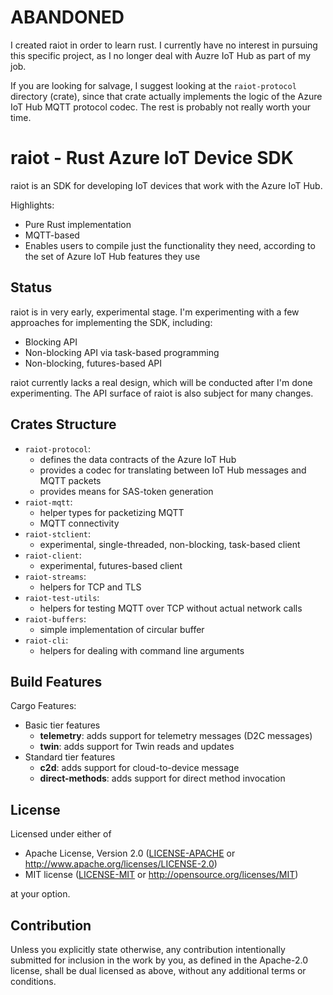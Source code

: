 # ABANDONED

I created raiot in order to learn rust.
I currently have no interest in pursuing this specific project, as I no longer deal with Auzre IoT Hub as part of my job.

If you are looking for salvage, I suggest looking at the `raiot-protocol` directory (crate), since that crate actually implements the logic of the Azure IoT Hub MQTT protocol codec.
The rest is probably not really worth your time.

# raiot - Rust Azure IoT Device SDK
raiot is an SDK for developing IoT devices that work with the Azure IoT Hub.

Highlights:
- Pure Rust implementation
- MQTT-based
- Enables users to compile just the functionality they need, according to the set of Azure IoT Hub features they use

## Status

raiot is in very early, experimental stage.
I'm experimenting with a few approaches for implementing the SDK, including:
- Blocking API
- Non-blocking API via task-based programming
- Non-blocking, futures-based API

raiot currently lacks a real design, which will be conducted after I'm done experimenting.
The API surface of raiot is also subject for many changes.

## Crates Structure
- `raiot-protocol`: 
  - defines the data contracts of the Azure IoT Hub
  - provides a codec for translating between IoT Hub messages and MQTT packets
  - provides means for SAS-token generation
- `raiot-mqtt`:
  - helper types for packetizing MQTT
  - MQTT connectivity
- `raiot-stclient`:
  - experimental, single-threaded, non-blocking, task-based client
- `raiot-client`:
  - experimental, futures-based client
- `raiot-streams`:
  - helpers for TCP and TLS
- `raiot-test-utils`:
  - helpers for testing MQTT over TCP without actual network calls
- `raiot-buffers`:
  - simple implementation of circular buffer
- `raiot-cli`:
  - helpers for dealing with command line arguments


## Build Features


Cargo Features:
- Basic tier features
  - **telemetry**: adds support for telemetry messages (D2C messages)
  - **twin**: adds support for Twin reads and updates
- Standard tier features
  - **c2d**: adds support for cloud-to-device message
  - **direct-methods**: adds support for direct method invocation


## License

Licensed under either of

 * Apache License, Version 2.0
   ([LICENSE-APACHE](LICENSE-APACHE) or http://www.apache.org/licenses/LICENSE-2.0)
 * MIT license
   ([LICENSE-MIT](LICENSE-MIT) or http://opensource.org/licenses/MIT)

at your option.

## Contribution

Unless you explicitly state otherwise, any contribution intentionally submitted
for inclusion in the work by you, as defined in the Apache-2.0 license, shall be
dual licensed as above, without any additional terms or conditions.
